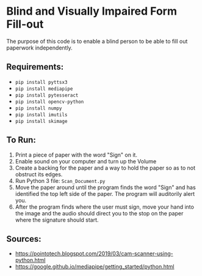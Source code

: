 # Blind and Visually Impaired Form Fill-out

The purpose of this code is to enable a blind person to be able to fill out paperwork independently.</br>

## Requirements:

- `pip install pyttsx3`
- `pip install mediapipe`
- `pip install pytesseract`
- `pip install opencv-python`
- `pip install numpy`
- `pip install imutils`
- `pip install skimage`

## To Run:

1. Print a piece of paper with the word "Sign" on it.
2. Enable sound on your computer and turn up the Volume
3. Create a backing for the paper and a way to hold the paper so as to not obstruct its edges.
4. Run Python 3 file: `Scan_Document.py`
5. Move the paper around until the program finds the word "Sign" and has identified the top left side of the paper. The program will auditorily alert you.
6. After the program finds where the user must sign, move your hand into the image and the audio should direct you to the stop on the paper where the signature should start.

## Sources:

- https://pointotech.blogspot.com/2019/03/cam-scanner-using-python.html
- https://google.github.io/mediapipe/getting_started/python.html
